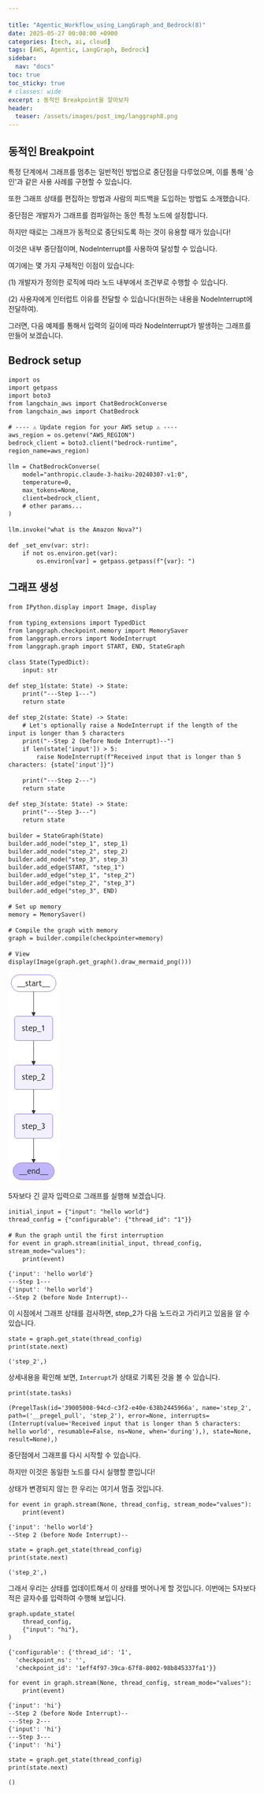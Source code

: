 ```yaml
---

title: "Agentic_Workflow_using_LangGraph_and_Bedrock(8)"
date: 2025-05-27 00:08:00 +0900
categories: [tech, ai, cloud]
tags: [AWS, Agentic, LangGraph, Bedrock]
sidebar:
  nav: "docs"
toc: true
toc_sticky: true
# classes: wide
excerpt : 동적인 Breakpoint을 알아보자
header:
  teaser: /assets/images/post_img/langgraph8.png
---
```


## 동적인 Breakpoint

특정 단계에서 그래프를 멈추는 일반적인 방법으로 중단점을 다루었으며, 이를 통해 '승인'과 같은 사용 사례를 구현할 수 있습니다.

또한 그래프 상태를 편집하는 방법과 사람의 피드백을 도입하는 방법도 소개했습니다. 

중단점은 개발자가 그래프를 컴파일하는 동안 특정 노드에 설정합니다.

하지만 때로는 그래프가 동적으로 중단되도록 하는 것이 유용할 때가 있습니다!

이것은 내부 중단점이며, NodeInterrupt를 사용하여 달성할 수 있습니다.

여기에는 몇 가지 구체적인 이점이 있습니다:

(1) 개발자가 정의한 로직에 따라 노드 내부에서 조건부로 수행할 수 있습니다.

(2) 사용자에게 인터럽트 이유를 전달할 수 있습니다(원하는 내용을 NodeInterrupt에 전달하여).

그러면, 다음 예제를 통해서 입력의 길이에 따라 NodeInterrupt가 발생하는 그래프를 만들어 보겠습니다.

## Bedrock setup

```
import os
import getpass
import boto3
from langchain_aws import ChatBedrockConverse
from langchain_aws import ChatBedrock

# ---- ⚠️ Update region for your AWS setup ⚠️ ----
aws_region = os.getenv("AWS_REGION")
bedrock_client = boto3.client("bedrock-runtime", region_name=aws_region)

llm = ChatBedrockConverse(
    model="anthropic.claude-3-haiku-20240307-v1:0",
    temperature=0,
    max_tokens=None,
    client=bedrock_client,
    # other params...
)

llm.invoke("what is the Amazon Nova?")

def _set_env(var: str):
    if not os.environ.get(var):
        os.environ[var] = getpass.getpass(f"{var}: ")
```

## 그래프 생성

```
from IPython.display import Image, display

from typing_extensions import TypedDict
from langgraph.checkpoint.memory import MemorySaver
from langgraph.errors import NodeInterrupt
from langgraph.graph import START, END, StateGraph

class State(TypedDict):
    input: str

def step_1(state: State) -> State:
    print("---Step 1---")
    return state

def step_2(state: State) -> State:
    # Let's optionally raise a NodeInterrupt if the length of the input is longer than 5 characters
    print("--Step 2 (before Node Interrupt)--")
    if len(state['input']) > 5:
        raise NodeInterrupt(f"Received input that is longer than 5 characters: {state['input']}")
    
    print("---Step 2---")
    return state

def step_3(state: State) -> State:
    print("---Step 3---")
    return state

builder = StateGraph(State)
builder.add_node("step_1", step_1)
builder.add_node("step_2", step_2)
builder.add_node("step_3", step_3)
builder.add_edge(START, "step_1")
builder.add_edge("step_1", "step_2")
builder.add_edge("step_2", "step_3")
builder.add_edge("step_3", END)

# Set up memory
memory = MemorySaver()

# Compile the graph with memory
graph = builder.compile(checkpointer=memory)

# View
display(Image(graph.get_graph().draw_mermaid_png()))
```

![langgraph8](/assets/images/post_img/langgraph8.png)

5자보다 긴 글자 입력으로 그래프를 실행해 보겠습니다.

```
initial_input = {"input": "hello world"}
thread_config = {"configurable": {"thread_id": "1"}}

# Run the graph until the first interruption
for event in graph.stream(initial_input, thread_config, stream_mode="values"):
    print(event)
```
```
{'input': 'hello world'}
---Step 1---
{'input': 'hello world'}
--Step 2 (before Node Interrupt)--
```
이 시점에서 그래프 상태를 검사하면, step_2가 다음 노드라고 가리키고 있음을 알 수 있습니다.

```
state = graph.get_state(thread_config)
print(state.next)
```
```
('step_2',)
```
상세내용을 확인해 보면, `Interrupt`가 상태로 기록된 것을 볼 수 있습니다.
```
print(state.tasks)
```
```
(PregelTask(id='39005008-94cd-c3f2-e40e-638b2445966a', name='step_2', path=('__pregel_pull', 'step_2'), error=None, interrupts=(Interrupt(value='Received input that is longer than 5 characters: hello world', resumable=False, ns=None, when='during'),), state=None, result=None),)
```
중단점에서 그래프를 다시 시작할 수 있습니다.

하지만 이것은 동일한 노드를 다시 실행할 뿐입니다!

상태가 변경되지 않는 한 우리는 여기서 멈출 것입니다.

```
for event in graph.stream(None, thread_config, stream_mode="values"):
    print(event)
```
```
{'input': 'hello world'}
--Step 2 (before Node Interrupt)--
```
```
state = graph.get_state(thread_config)
print(state.next)
```
```
('step_2',)
```

그래서 우리는 상태를 업데이트해서 이 상태를 벗어나게 할 것입니다.
이번에는 5자보다 적은 글자수를 입력하여 수행해 보입니다.

```
graph.update_state(
    thread_config,
    {"input": "hi"},
)
```
```
{'configurable': {'thread_id': '1',
  'checkpoint_ns': '',
  'checkpoint_id': '1eff4f97-39ca-67f8-8002-98b845337fa1'}}
```
```
for event in graph.stream(None, thread_config, stream_mode="values"):
    print(event)
```
```
{'input': 'hi'}
--Step 2 (before Node Interrupt)--
---Step 2---
{'input': 'hi'}
---Step 3---
{'input': 'hi'}
```
```
state = graph.get_state(thread_config)
print(state.next)
```
```
()
```


